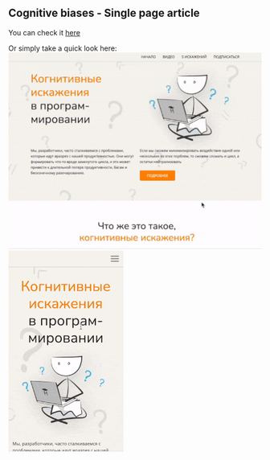 ## Cognitive biases - Single page article

You can check it [here](http://m-spiridon-p1.surge.sh/)

Or simply take a quick look here:  
![p1-desktop](src/gifs/p1-desktop.gif) ![p2-mobile](src/gifs/p1-mobile.gif)